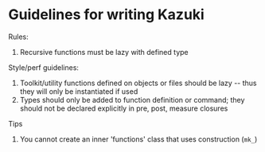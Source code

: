 # Guidelines for writing Kazuki

Rules:
1. Recursive functions must be lazy with defined type

Style/perf guidelines:
1. Toolkit/utility functions defined on objects or files should be lazy -- thus they will only be instantiated if used
2. Types should only be added to function definition or command; they should not be declared explicitly in pre, post, measure closures

Tips
1. You cannot create an inner 'functions' class that uses construction (`mk_`)